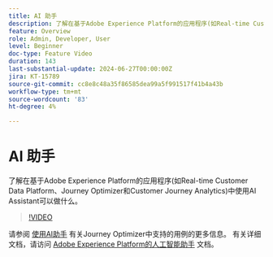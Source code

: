 ```yaml
---
title: AI 助手
description: 了解在基于Adobe Experience Platform的应用程序(如Real-time Customer Data Platform、Journey Optimizer和Customer Journey Analytics)中使用AI Assistant可以做什么。
feature: Overview
role: Admin, Developer, User
level: Beginner
doc-type: Feature Video
duration: 143
last-substantial-update: 2024-06-27T00:00:00Z
jira: KT-15789
source-git-commit: cc8e8c48a35f86585dea99a5f991517f41b4a43b
workflow-type: tm+mt
source-wordcount: '83'
ht-degree: 4%

---
```



# AI 助手

了解在基于Adobe Experience Platform的应用程序(如Real-time Customer Data Platform、Journey Optimizer和Customer Journey Analytics)中使用AI Assistant可以做什么。

>[!VIDEO](https://video.tv.adobe.com/v/3429845/?learn=on)

请参阅 [使用AI助手](https://experienceleague.adobe.com/en/docs/journey-optimizer/using/get-started/ai-assistant) 有关Journey Optimizer中支持的用例的更多信息。 有关详细文档，请访问 [Adobe Experience Platform的人工智能助手](https://experienceleague.adobe.com/en/docs/experience-platform/ai-assistant/home) 文档。
